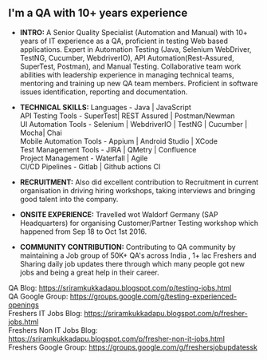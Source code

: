 ## I'm a QA with 10+ years experience

- <b>INTRO:</b>
A Senior Quality Specialist (Automation and Manual) with 10+ years of IT experience as a QA, proficient in testing Web based applications. Expert in Automation Testing (Java, Selenium WebDriver, TestNG, Cucumber, WebdriverIO), API Automation(Rest-Assured, SuperTest, Postman), and Manual Testing. 
Collaborative team work abilities with leadership experience in managing technical teams, mentoring and training up new QA team members. Proficient in software issues identification, reporting and documentation.


- <b>TECHNICAL SKILLS:</b>
Languages - Java | JavaScript <br> 
API Testing Tools - SuperTest| REST Assured | Postman/Newman <br>
UI Automation Tools - Selenium | WebdriverIO | TestNG | Cucumber | Mocha| Chai <br>
Mobile Automation Tools - Appium | Android Studio | XCode <br>
Test Management Tools - JIRA | QMetry | Confluence <br>
Project Management - Waterfall | Agile <br>
CI/CD Pipelines - Gitlab | Github actions CI <br>

- <b>RECRUITMENT:</b>
Also did excellent contribution to Recruitment in current organisation in driving hiring workshops, taking interviews and bringing good talent into the company.

- <b>ONSITE EXPERIENCE:</b>
Travelled wot Waldorf Germany (SAP Headquarters) for organising Customer/Partner Testing workshop which happened from Sep 18 to Oct 1st 2016.

- <b>COMMUNITY CONTRIBUTION:</b>
Contributing to QA community by maintaining a Job group of 50K+ QA's across India , 1+ lac Freshers and Sharing daily job updates there through which many people got new jobs and being a great help in their career.

QA Blog: https://sriramkukkadapu.blogspot.com/p/testing-jobs.html <br>
QA Google Group: https://groups.google.com/g/testing-experienced-openings <br>
Freshers IT Jobs Blog: https://sriramkukkadapu.blogspot.com/p/fresher-jobs.html <br>
Freshers Non IT Jobs Blog: https://sriramkukkadapu.blogspot.com/p/fresher-non-it-jobs.html <br>
Freshers Google Group: https://groups.google.com/g/freshersjobupdatessk <br>